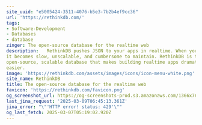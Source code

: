 ```yaml
---
site_uuid: "e5005424-3511-4076-b5e3-7b2b4ef9cc36"
url: 'https://rethinkdb.com/'
tags:
- Software-Development
- Databases
- database
zinger: The open-source database for the realtime web
description:   RethinkDB pushes JSON to your apps in realtime. When your app polls for data,
it becomes slow, unscalable, and cumbersome to maintain. RethinkDB is the
open-source, scalable database that makes building realtime apps dramatically
easier.
image: 'https://rethinkdb.com/assets/images/icons/icon-menu-white.png'
site_name: RethinkDB
title: The open-source database for the realtime web
favicon: 'https://rethinkdb.com/favicon.png'
og_screenshot_url: https://og-screenshots-prod.s3.amazonaws.com/1366x768/80/false/b72c7024dc043ca77c44e242b4361c4ef08510faa5ee5882bad3b845cb00d77c.jpeg
last_jina_request: '2025-03-09T06:45:13.361Z'
jina_error: "\"'HTTP error! status: 429'\""
og_last_fetch: 2025-03-07T05:19:02.920Z
---
```


